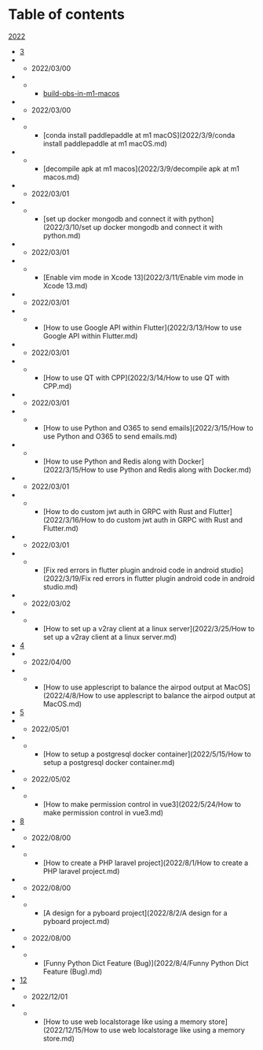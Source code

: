 # Table of contents

[2022](2022)
* [3](2022/3)
* * 2022/03/00
* * * [build-obs-in-m1-macos](2022/3/7/build-obs-in-m1-macos.md)
* * 2022/03/00
* * * [conda install paddlepaddle at m1 macOS](2022/3/9/conda install paddlepaddle at m1 macOS.md)
* * * [decompile apk at m1 macos](2022/3/9/decompile apk at m1 macos.md)
* * 2022/03/01
* * * [set up docker mongodb and connect it with python](2022/3/10/set up docker mongodb and connect it with python.md)
* * 2022/03/01
* * * [Enable vim mode in Xcode 13](2022/3/11/Enable vim mode in Xcode 13.md)
* * 2022/03/01
* * * [How to use Google API within Flutter](2022/3/13/How to use Google API within Flutter.md)
* * 2022/03/01
* * * [How to use QT with CPP](2022/3/14/How to use QT with CPP.md)
* * 2022/03/01
* * * [How to use Python and O365 to send emails](2022/3/15/How to use Python and O365 to send emails.md)
* * * [How to use Python and Redis along with Docker](2022/3/15/How to use Python and Redis along with Docker.md)
* * 2022/03/01
* * * [How to do custom jwt auth in GRPC with Rust and Flutter](2022/3/16/How to do custom jwt auth in GRPC with Rust and Flutter.md)
* * 2022/03/01
* * * [Fix red errors in flutter plugin android code in android studio](2022/3/19/Fix red errors in flutter plugin android code in android studio.md)
* * 2022/03/02
* * * [How to set up a v2ray client at a linux server](2022/3/25/How to set up a v2ray client at a linux server.md)
* [4](2022/4)
* * 2022/04/00
* * * [How to use applescript to balance the airpod output at MacOS](2022/4/8/How to use applescript to balance the airpod output at MacOS.md)
* [5](2022/5)
* * 2022/05/01
* * * [How to setup a postgresql docker container](2022/5/15/How to setup a postgresql docker container.md)
* * 2022/05/02
* * * [How to make permission control in vue3](2022/5/24/How to make permission control in vue3.md)
* [8](2022/8)
* * 2022/08/00
* * * [How to create a PHP laravel project](2022/8/1/How to create a PHP laravel project.md)
* * 2022/08/00
* * * [A design for a pyboard project](2022/8/2/A design for a pyboard project.md)
* * 2022/08/00
* * * [Funny Python Dict Feature (Bug)](2022/8/4/Funny Python Dict Feature (Bug).md)
* [12](2022/12)
* * 2022/12/01
* * * [How to use web localstorage like using a memory store](2022/12/15/How to use web localstorage like using a memory store.md)
